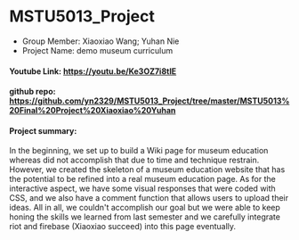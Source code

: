 # MSTU5013_Project

- Group Member: Xiaoxiao Wang; Yuhan Nie
- Project Name: demo museum curriculum

#### Youtube Link: https://youtu.be/Ke3OZ7i8tIE
#### github repo: https://github.com/yn2329/MSTU5013_Project/tree/master/MSTU5013%20Final%20Project%20Xiaoxiao%20Yuhan

#### Project summary:
In the beginning, we set up to build a Wiki page for museum education whereas did not accomplish that due to time and technique restrain. However, we created the skeleton of a museum education website that has the potential to be refined into a real museum education page. As for the interactive aspect, we have some visual responses that were coded with CSS, and we also have a comment function that allows users to upload their ideas. All in all, we couldn't accomplish our goal but we were able to keep honing the skills we learned from last semester and we carefully integrate riot and firebase (Xiaoxiao succeed) into this page eventually. 
